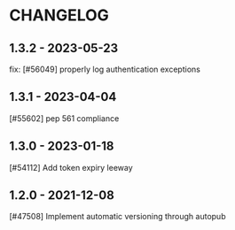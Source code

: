 CHANGELOG
=========

1.3.2 - 2023-05-23
------------------

fix: [#56049] properly log authentication exceptions

1.3.1 - 2023-04-04
------------------

[#55602] pep 561 compliance

1.3.0 - 2023-01-18
------------------

[#54112] Add token expiry leeway

1.2.0 - 2021-12-08
------------------

[#47508] Implement automatic versioning through autopub
